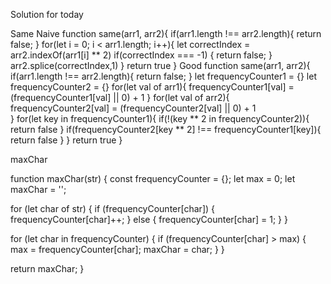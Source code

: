 Solution for today

Same 
Naive
function same(arr1, arr2){
    if(arr1.length !== arr2.length){
        return false;
    }
    for(let i = 0; i < arr1.length; i++){
        let correctIndex = arr2.indexOf(arr1[i] ** 2)
        if(correctIndex === -1) {
            return false;
        }
        arr2.splice(correctIndex,1)
    }
    return true
}
Good
function same(arr1, arr2){
    if(arr1.length !== arr2.length){
        return false;
    }
    let frequencyCounter1 = {}
    let frequencyCounter2 = {}
    for(let val of arr1){
        frequencyCounter1[val] = (frequencyCounter1[val] || 0) + 1
    }
    for(let val of arr2){
        frequencyCounter2[val] = (frequencyCounter2[val] || 0) + 1        
    }
    for(let key in frequencyCounter1){
        if(!(key ** 2 in frequencyCounter2)){
            return false
        }
        if(frequencyCounter2[key ** 2] !== frequencyCounter1[key]){
            return false
        }
    }
    return true
}

maxChar

function maxChar(str) {
  const frequencyCounter = {};
  let max = 0;
  let maxChar = '';

  for (let char of str) {
    if (frequencyCounter[char]) {
      frequencyCounter[char]++;
    } else {
      frequencyCounter[char] = 1;
    }
  }

  for (let char in frequencyCounter) {
    if (frequencyCounter[char] > max) {
      max = frequencyCounter[char];
      maxChar = char;
    }
  }

  return maxChar;
}
